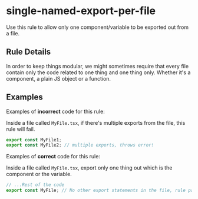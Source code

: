 # single-named-export-per-file

Use this rule to allow only one component/variable to be exported out from a file.

## Rule Details

In order to keep things modular, we might sometimes require that every file contain only the code related to one thing and one thing only. Whether it's a component, a plain JS object or a function.

## Examples

Examples of **incorrect** code for this rule:

Inside a file called `MyFile.tsx`, if there's multiple exports from the file, this rule will fail.

```js
export const MyFile1;
export const MyFile2; // multiple exports, throws error!
```

Examples of **correct** code for this rule:

Inside a file called `MyFile.tsx`, export only one thing out which is the component or the variable.

```js
// ...Rest of the code
export const MyFile; // No other export statements in the file, rule passes!
```

